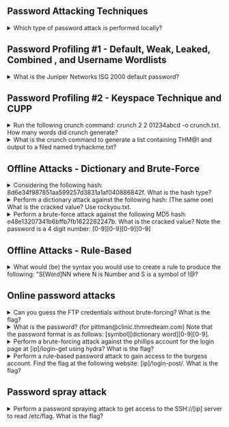 ## Password Attacking Techniques 

<details>
<summary> Which type of password attack is performed locally? </summary>
<p></p>
Between 'Password Cracking' and 'Password Guessing', <i>'Password Cracking'</i> is the correct answer as this usually involves cracking hashes on the attackers local machine.

</details>

## Password Profiling #1 - Default, Weak, Leaked, Combined , and Username Wordlists

<details>
<summary> What is the Juniper Networks ISG 2000 default password? </summary>
<p></p>

Keeping the default credentials on your device is a huge security risk, and this is exactly what this question is about. By not changing the password you leave your device open to anyone who can do a quick google search and find the user's guide to the device:

<p align="center">
  <img src="https://user-images.githubusercontent.com/66912443/185885338-5fca362b-1de2-4a72-a77f-d1cb88977969.png" >
</p>

This, from the aformentioned official user guide to the 'Juniper Networks ISG 2000' reveals both the username and password to be 'netscreen'
  <p></p>
  
  ``` Source = https://www.juniper.net/documentation/hardware/netscreen-systems/netscreen-systems50/ug_isg_2000.pdf ```

</details>

## Password Profiling #2 - Keyspace Technique and CUPP

<details>
<summary> Run the following crunch command: crunch 2 2 01234abcd -o crunch.txt. How many words did crunch generate? </summary>
<p></p>
Crunch, at least for me was not installed on my Linux device, this was easily fixable by running the following:
  <p></p>
  
  ``` sudo apt install crunch ```
  
  <p></p>
  Once that has finished installing you are good to run the command revealing the following lines:
  <p></p>
  
  <p align="center">
  <img src="https://user-images.githubusercontent.com/66912443/185888501-e0a3c124-60f3-4e58-8687-9f5db95ee26a.png" >
</p>

</details>

<details>
<summary> What is the crunch command to generate a list containing THM@! and output to a filed named tryhackme.txt? </summary>
<p></p>

   This task is to create a LIST containing this password, not just generate the word itself. Using the following logic:
  
  ```
  @ - lower case alpha characters

, - upper case alpha characters

% - numeric characters

^ - special characters including space
  ```
  
"THM" is a given and is known so does not need to have every combination generated with "," as that list would be sooooo long. The only parts that would differ would be "@" and "!". We can ascertain that as "@" and "!" are special characters, they must be represented by the "^" symbol. The final command would be as so:
  
  ``` crunch 5 5 -t THM^^ -o tryhackme.txt ```

</details>

## Offline Attacks - Dictionary and Brute-Force

<details>
<summary> 
Considering the following hash: 8d6e34f987851aa599257d3831a1af040886842f. What is the hash type? </summary>
<p></p>

The tool of choice to identify hashes, 'hashid' was not installed on my Linux system by default. This can be fixed with the following command:
  
  ``` sudo apt install hashid ```
  
  Running the following revealed the answer:
  
  ![image](https://user-images.githubusercontent.com/66912443/185891467-ebcb94f8-a836-442f-9316-c7eeec0e9aca.png)

</details>

<details>
<summary> Perform a dictionary attack against the following hash: (The same one) What is the cracked value? Use rockyou.txt. </summary>
<p></p>
Now that we known the hash is SHA-1, this helps with filling out the fields when we pass it through hashcat. From 'hashcat.net', we can ascertain the hash-mode code for SHA-1 is 100.
  <p></p>
  <p align="center">
  <img src="https://user-images.githubusercontent.com/66912443/185892364-a0547a46-cf42-40f5-b150-8a891a9a15c4.png" >
  </p>

  Now the command can be completed: 
  
  ``` hashcat -a 0 -m 100 8d6e34f987851aa599257d3831a1af040886842f [location of rockyou.txt] ```
  
  "-a" determines the type of attack (0 meaning dictionary)  
  "-m" determines the hash mode used (100 for SHA-1)
  
  <p></p>
  
  Once you have run this command and it has been cracked, (this may take a while) it will show the following:
  <p></p>
  <p align="center">
  <img src="https://user-images.githubusercontent.com/66912443/185894232-5897b833-e42f-470b-be91-fdd5ea721a89.png" >
  </p>

  To get your answer, press the up arrow to get the previous command again and add "--show"
  
  <p></p>
  <p align="center">
  <img src="https://user-images.githubusercontent.com/66912443/185894740-3fe0b40d-b264-4898-b2cd-6d590734cbd7.png" >
  </p>
  
</details>

<details>
<summary> Perform a brute-force attack against the following MD5 hash: e48e13207341b6bffb7fb1622282247b. What is the cracked value? Note the password is a 4 digit number: [0-9][0-9][0-9][0-9] </summary>
<p></p>

Referring back to the table in the previous question, we know that MD5 is represented by the code "0".

``` hashcat -a 3 -m 0 e48e13207341b6bffb7fb1622282247b ?d?d?d?d ```

"-a" determines the type of attack (3 meaning dictionary)  
"-m" determines the hash mode used (100 for SHA-1)  
"?d?d?d?d" indicates for the brute force to look for a 4 digit character (1 ?d = 1 digit)
  <p></p>
  The only step left is to run the command as we have everything we need already:
  <p></p>
<p align="center">
  <img src="https://user-images.githubusercontent.com/66912443/185899243-2b182574-6892-49f4-b22d-996a8667246b.png" >
  </p>

</details>

## Offline Attacks - Rule-Based

<details>
<summary> What would (be) the syntax you would use to create a rule to produce the following: "S[Word]NN  where N is Number and S is a symbol of !@? </summary>
<p></p>
  
"Az" Specifies there is a word here 
  
  
  "[0-9]" Specifies there is a number. There must be quotations on either side of the closed square brackets and the brackets can be put next to each other for more numbers  
  
  
  "^" Means append a special character to the beginning of each word  
  
  
  "$" Means append a special character to the end of each word
  
  With this all in mind, it can be put together to create the following:
  
  
``` Az"[0-9][0-9]" ^[!@] ``` 

</details>

## Online password attacks

<details>
<summary> Can you guess the FTP credentials without brute-forcing? What is the flag? </summary>
<p></p>

Sometimes FTP servers have an 'anonymous' account left open. This allows access to a server to get information that is publically available, however in this case it can be used for more harm than good. As seen below using the username 'anonymous' with no password gave me access to this ftp server.

  ![image](https://user-images.githubusercontent.com/66912443/185905336-bb588089-1d99-4759-b50f-d12ae52c5447.png)
  
  Listing all reveals a directory known as 'files' which within there lies the flag...
  
  ![image](https://user-images.githubusercontent.com/66912443/185905628-bc810e0d-8669-40ba-a88a-b23a376e3192.png)
  
  Using 'get', the flag is transferred to my machine and the flag is revealed: 
  
  ``` THM{d0abe799f25738ad739c20301aed357b} ```
  
</details>

<details>
<summary> What is the password? (for pittman@clinic.thmredteam.com) Note that the password format is as follows: [symbol][dictionary word][0-9][0-9]. </summary>
<p></p>

 To make this easier, first its best to create a new rule in john following the password formula given:
 
 ```
 sudo nano /etc/john/john.conf <--- open wherever your john is installed
 [List.Rules:THM-Example] <--- Name the rule
 Az"[0-9][0-9]" ^[!@#$] <--- Rules
 ```
 
![image](https://user-images.githubusercontent.com/66912443/185931105-66f2011c-49f9-4406-a6fb-c05226e8ff16.png)
                             
Next is to create a custom wordlist using 'cewl' from the website that the email address comes from.

``` cewl -m 8 -w clinic.lst https://clinic.thmredteam.com ```
                             
"-m" indicates the minimum wordlength to pick up (default is 3)
                             
![image](https://user-images.githubusercontent.com/66912443/185932034-5727e811-608e-43fc-8ada-a6c3f80ca2d4.png)

To create the final wordlist, the list created using cewl needs to be put through the rules created using john at the beginning.
                             
``` john --wordlist=clinic.lst --rules=THM-Example --stdout > john.txt ```
  
This will create a file full of all the password combinations.
  
![image](https://user-images.githubusercontent.com/66912443/185933639-d8c9ffc2-87e8-4605-89bc-4fa979e346b6.png)

Now, finally to use it against the SMTP server. The below command, using hydra, will run a dictionary attack against the account similarly to other examples you've seen.
  
``` hydra -l pittman@clinic.thmredteam.com -P [path to final wordlist] smtp://[ip] -v ```

After that has finished executing, as always this is computer dependent on how fast this will be, youll have your password.
  
![image](https://user-images.githubusercontent.com/66912443/185935399-ec36c083-6a8b-440a-ab62-dfcb4dc73add.png)


</details>

<details>
<summary> Perform a brute-forcing attack against the phillips account for the login page at [ip]/login-get using hydra? What is the flag? </summary>
<p></p>

To conduct the attack, we need to once again use Hydra, this time for a 'GET' attack, hence '/login-get'. 

``` hydra -l phillips -P [path] [IP] http-get-form "/login-get/index.php:username=^USER^&password=^PASS^:S=logout.php" -f ```

"-l" Specifies the username that is going to be tried with this attack  


"-P" this is the path to the wordlist used to bruteforce the password  


"http-get-form" specifies the type of attack being performed, this time a GET attack  


"^USER^" Tells the program to brute force with the username  


"^PASS^" Tells the program to brute force the password with the given file.  


"-f" Tells the program to stop once its been successful  

Putting that command through and running it will lead you to find the password, as seen below: (speed dependent on time taken as usual)
  
![image](https://user-images.githubusercontent.com/66912443/185955618-9448571b-65d0-4656-a58d-192b9886a7f5.png)

At this point you can log in as phillips and get the flag!
  


</details>

<details>
<summary> Perform a rule-based password attack to gain access to the burgess account. Find the flag at the following website: [ip]/login-post/. What is the flag? </summary>
<p></p>
Similarly to the previous attack, we will be using Hydra. This time, we will be utilising a 'POST' attack instead.
  <p></p>
The hint to this question refers to the need for the 'single extra' rule in john when creating a wordlist, so the first task will be to create a new wordlist from the original 'clinic.lst' for use in the exercise. There is no need to create this rule as it is included in the 'john.conf' file.
  <p></p>
  
``` john --wordlist=clinic.lst --rules=Single-Extra --stdout > burgess.txt ```

So, now we have our wordlist it is time to conduct the attack against the '/login-post' address. The syntax for this hydra command is quite similar to the previous tasks, in fact I just copied and pasted it and changed some words around.
  <p></p>
  
  ``` hydra -l burgess -P [path] [IP] http-post-form "/login-post/index.php:username=^USER^&password=^PASS^:S=logout.php" -f ```
  
As usual, putting that command through and running it will lead you to find the password as seen below:

![image](https://user-images.githubusercontent.com/66912443/186148492-6c92dc85-1b69-4730-9543-e09e0c53c2f4.png)

 Just like before, now you can login and retrieve the flag!
  
</details>

## Password spray attack 
  
<details>
<summary> Perform a password spraying attack to get access to the SSH://[ip] server to read /etc/flag. What is the flag? </summary>
<p></p>

As this exercise relies on password spraying to accounts, first off is to create a small text file full of the usernames to use. The example below is based off of the doctors on the clinic.thmredteam.com website used in these exercises.
  
![image](https://user-images.githubusercontent.com/66912443/186150103-b54fb95a-3e4a-447c-817c-1dd9de2d681e.png)

This time, the hint exposes the password consists of "season+year+special character" so the first step would to be compile a dictionary of words that satisfy this criteria.
  
To begin, I have made a simple list of all the seasons to which to apply the rules upon for the final list. Both 'Fall' and 'Autumn' have been included as we do not know whether the user is American or not.
  
![image](https://user-images.githubusercontent.com/66912443/186151608-2f80ed7e-f197-4cea-8742-aefa5777a564.png)

Next is to create the rule at the end of john.conf.
  
![image](https://user-images.githubusercontent.com/66912443/186154033-2bdb3d84-d526-47db-9413-d3a57e8bacba.png)
 
Once all the setup is complete, the final wordlist can be created using john
  
``` john --wordlist=seasons.txt --rules=THM-SSH --stdout > final.txt ```
  
As seen below, the generated text file statisfies all requirements.
  
![image](https://user-images.githubusercontent.com/66912443/186154182-55d373bc-9bb5-481f-adb3-bc6a3fb1bc51.png)

Now for the main attack! We are once again using hydra. As always the speed of completion really does depend on the specs of your computer. This is especially important for this exercise as depending on how your wordlist is made it could end up HUGE!
  
<i> As a side note, it is important to capitalise both the "-L" and the "-P" as if it is not categorised it will take the 'username.txt' to be the password rather than the contents within it. </i>

``` hydra -L usernames.txt -P final.txt ssh://[ip] ```
  
This took me a while to complete, but once it does the password will be revealed, and im very glad I included Fall otherwise i would never have got that!

![image](https://user-images.githubusercontent.com/66912443/186159227-11e46740-c2a3-459f-8bc2-3eb0a43704f5.png)

At this stage you can successfully log in using SSH and get the flag!

</details>
